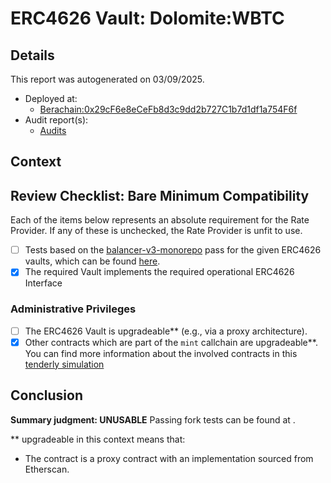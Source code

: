 
# ERC4626 Vault: Dolomite:WBTC

## Details
This report was autogenerated on 03/09/2025.

- Deployed at:
    - [Berachain:0x29cF6e8eCeFb8d3c9dd2b727C1b7d1df1a754F6f](https://berascan.com/address/0x29cF6e8eCeFb8d3c9dd2b727C1b7d1df1a754F6f)
- Audit report(s):
    - [Audits]()

## Context


## Review Checklist: Bare Minimum Compatibility
Each of the items below represents an absolute requirement for the Rate Provider. If any of these is unchecked, the Rate Provider is unfit to use.

- [ ] Tests based on the [balancer-v3-monorepo](https://github.com/balancer/balancer-v3-monorepo/tree/main/pkg/vault/test/foundry/fork) pass for the given ERC4626 vaults, which can be found [here](https://github.com/balancer/balancer-v3-erc4626-tests/tree/main/test).
- [x] The required Vault implements the required operational ERC4626 Interface

### Administrative Privileges
- [ ] The ERC4626 Vault is upgradeable** (e.g., via a proxy architecture).
- [x] Other contracts which are part of the `mint` callchain are upgradeable**. You can find more information
   about the involved contracts in this [tenderly simulation](https://www.tdly.co/shared/simulation/45592254-d6f0-4a08-b818-3f456d653723)

## Conclusion
**Summary judgment: UNUSABLE**
Passing fork tests can be found at .

** upgradeable in this context means that:
- The contract is a proxy contract with an implementation sourced from Etherscan.
    
